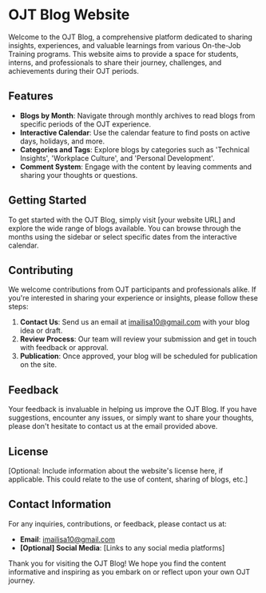 # OJT Blog Website

Welcome to the OJT Blog, a comprehensive platform dedicated to sharing insights, experiences, and valuable learnings from various On-the-Job Training programs. This website aims to provide a space for students, interns, and professionals to share their journey, challenges, and achievements during their OJT periods.

## Features

- **Blogs by Month**: Navigate through monthly archives to read blogs from specific periods of the OJT experience.
- **Interactive Calendar**: Use the calendar feature to find posts on active days, holidays, and more.
- **Categories and Tags**: Explore blogs by categories such as 'Technical Insights', 'Workplace Culture', and 'Personal Development'.
- **Comment System**: Engage with the content by leaving comments and sharing your thoughts or questions.

## Getting Started

To get started with the OJT Blog, simply visit [your website URL] and explore the wide range of blogs available. You can browse through the months using the sidebar or select specific dates from the interactive calendar.

## Contributing

We welcome contributions from OJT participants and professionals alike. If you're interested in sharing your experience or insights, please follow these steps:

1. **Contact Us**: Send us an email at imailisa10@gmail.com with your blog idea or draft.
2. **Review Process**: Our team will review your submission and get in touch with feedback or approval.
3. **Publication**: Once approved, your blog will be scheduled for publication on the site.

## Feedback

Your feedback is invaluable in helping us improve the OJT Blog. If you have suggestions, encounter any issues, or simply want to share your thoughts, please don't hesitate to contact us at the email provided above.

## License

[Optional: Include information about the website's license here, if applicable. This could relate to the use of content, sharing of blogs, etc.]

## Contact Information

For any inquiries, contributions, or feedback, please contact us at:

- **Email**: imailisa10@gmail.com
- **[Optional] Social Media**: [Links to any social media platforms]

Thank you for visiting the OJT Blog! We hope you find the content informative and inspiring as you embark on or reflect upon your own OJT journey.
